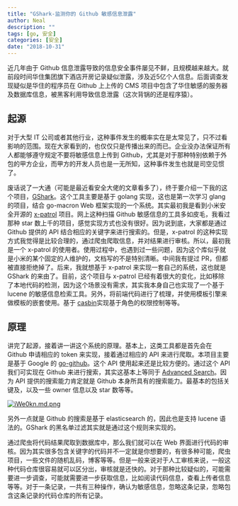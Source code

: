 ```yaml
---
title: "GShark-监测你的 Github 敏感信息泄露"
author: Neal
description: ""
tags: [go, 安全]
categories: [安全]
date: "2018-10-31"
---
```


近几年由于 Github 信息泄露导致的信息安全事件屡见不鲜，且规模越来越大。就前段时间华住集团旗下酒店开房记录疑似泄露，涉及近5亿个人信息。后面调查发现疑似是华住的程序员在 Github 上上传的 CMS 项目中包含了华住敏感的服务器及数据库信息，被黑客利用导致信息泄露（这次背锅的还是程序猿）。

## 起源

对于大型 IT 公司或者其他行业，这种事件发生的概率实在是太常见了，只不过看影响的范围。现在大家看到的，也仅仅只是传播出来的而已。企业没办法保证所有人都能够遵守规定不要将敏感信息上传到 Github，尤其是对于那种特别依赖于外包的甲方企业，而甲方的开发人员也是一无所知，这种事件发生也就是司空见惯了。

废话说了一大通（可能是最近看安全大佬的文章看多了），终于要介绍一下我的这个项目，[GShark](https://github.com/neal1991/gshark)。这个工具主要是基于 golang 实现，这也是第一次学习 glang 的项目，结合 go-macron Web 框架实现的一个系统。其实最初我是看到小米安全开源的 [x-patrol](https://github.com/MiSecurity/x-patrol) 项目。网上这种扫描 Github 敏感信息的工具多如皮毛，我看过那种 star 数上千的项目，感觉实现方式也没有很好。因为说到底，大家都是通过 Github 提供的 API 结合相应的关键字来进行搜索的。但是，x-patrol 的这种实现方式我觉得是比较合理的，通过爬虫爬取信息，并对结果进行审核。所以，最初我是一个 x-patrol 的使用者。使用过程中，也遇到过一些问题，因为这个库似乎就是小米的某个固定的人维护的，文档写的不是特别清晰。中间我有提过 PR，但都被直接拒绝掉了。后来，我就想基于 x-patrol 来实现一套自己的系统，这也就是 GShark 的来由了。目前，这个项目与 x-patrol 已经有着很大的变化，比如移除了本地代码的检测，因为这个场景没有需求，其实我本身自己也实现了一个基于 lucene 的敏感信息检索工具。另外，将前端代码进行了梳理，并使用模板引擎来做模板的嵌套使用。基于 [casbin](https://github.com/casbin/casbin)实现基于角色的权限控制等等。

## 原理

讲完了起源，接着讲一讲这个系统的原理。基本上，这类工具都是首先会在 Github 申请相应的 token 来实现，接着通过相应的 API 来进行爬取。本项目主要是基于 Google 的 [go-github](https://github.com/google/go-github)。这个 API 使用起来还是比较方便的。通过这个 API 我们可实现在 Github 来进行搜索，其实这基本上等同于 [Advanced Search](https://github.com/search/advanced?)。因为 API 提供的搜索能力肯定就是 Github 本身所具有的搜索能力。最基本的包括关键及，以及一些 owner 信息以及 star 数等等。

[![iWe0kn.md.png](https://s1.ax1x.com/2018/10/31/iWe0kn.md.png)](https://imgchr.com/i/iWe0kn)

另外一点就是 Github 的搜索是基于 elasticsearch 的，因此也是支持 lucene 语法的。GShark 的黑名单过滤其实就是通过这个规则来实现的。

通过爬虫将代码结果爬取到数据库中，那么我们就可以在 Web 界面进行代码的审核。因为其实很多包含关键字的代码并不一定就是你想要的，有很多种可能，爬虫项目，一些文件的随机乱码，博客等等。但是一般来说对于人工审核来说，一般这种代码仓库很容易就可以区分出，审核就是还快的。对于那种比较疑似的，可能需要进一步调查，可能就需要进一步获取信息，比如阅读代码信息，查看上传者信息等等。对于一条记录，一共有三种操作，确认为敏感信息，忽略这条记录，忽略包含这条记录的代码仓库的所有记录。


